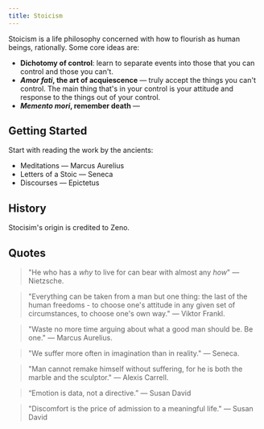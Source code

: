 ```yaml
---
title: Stoicism
---
```


Stoicism is a life philosophy concerned with how to flourish as human beings, rationally. Some core ideas are:
- **Dichotomy of control**: learn to separate events into those that you can control and those you can't.
- ***Amor fati*, the art of acquiescence** — truly accept the things you can't control. The main thing that's in your control is your attitude and response to the things out of your control.
- ***Memento mori*, remember death** — 


## Getting Started
Start with reading the work by the ancients:
- Meditations — Marcus Aurelius
- Letters of a Stoic — Seneca
- Discourses — Epictetus
   
## History
Stocisim's origin is credited to Zeno.

## Quotes
> "He who has a *why* to live for can bear with almost any *how*" — Nietzsche.

> "Everything can be taken from a man but one thing: the last of the human freedoms - to choose one's attitude in any given set of circumstances, to choose one's own way." — Viktor Frankl.

> "Waste no more time arguing about what a good man should be. Be one." — Marcus Aurelius.

> "We suffer more often in imagination than in reality." — Seneca.

> "Man cannot remake himself without suffering, for he is both the marble and the sculptor." — Alexis Carrell.

> “Emotion is data, not a directive.” — Susan David

> "Discomfort is the price of admission to a meaningful life." — Susan David
